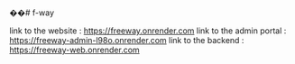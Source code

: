 ��#   f - w a y 

link to the website : https://freeway.onrender.com
link to the admin portal : https://freeway-admin-l98o.onrender.com
link to the backend : https://freeway-web.onrender.com
 
 
